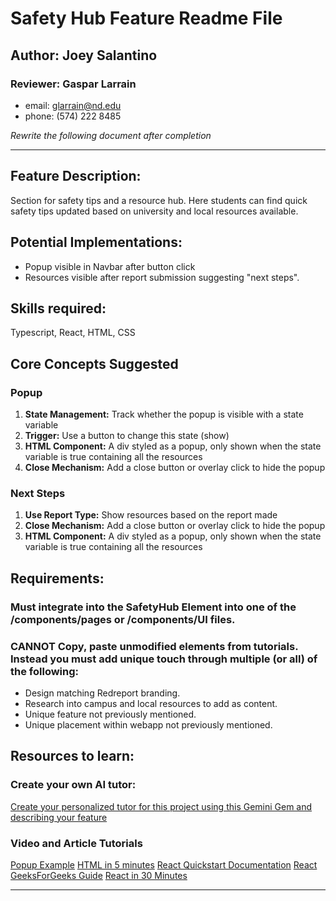 # Safety Hub Feature Readme File

## Author: Joey Salantino

### Reviewer: Gaspar Larrain

- email: glarrain@nd.edu
- phone: (574) 222 8485

_Rewrite the following document after completion_

---

## Feature Description:

Section for safety tips and a resource hub. Here students can find quick safety tips updated based on university and local resources available.

## Potential Implementations:

- Popup visible in Navbar after button click
- Resources visible after report submission suggesting "next steps".

## Skills required:

Typescript, React, HTML, CSS

## Core Concepts Suggested

### Popup

1. **State Management:** Track whether the popup is visible with a state variable
2. **Trigger:** Use a button to change this state (show)
3. **HTML Component:** A div styled as a popup, only shown when the state variable is true containing all the resources
4. **Close Mechanism:** Add a close button or overlay click to hide the popup

### Next Steps

1. **Use Report Type:** Show resources based on the report made
2. **Close Mechanism:** Add a close button or overlay click to hide the popup
3. **HTML Component:** A div styled as a popup, only shown when the state variable is true containing all the resources

## Requirements:

### Must integrate into the SafetyHub Element into one of the /components/pages or /components/UI files.

### CANNOT Copy, paste unmodified elements from tutorials. Instead you must add unique touch through multiple (or all) of the following:

- Design matching Redreport branding.
- Research into campus and local resources to add as content.
- Unique feature not previously mentioned.
- Unique placement within webapp not previously mentioned.

## Resources to learn:

### Create your own AI tutor:

[Create your personalized tutor for this project using this Gemini Gem and describing your feature](https://gemini.google.com/gem/1l05Zv4Us7WLypMNyXu7Y4q5iOIJzs2pS?usp=sharing)

### Video and Article Tutorials

[Popup Example](https://dev.to/chukwuma1976/its-popping-pop-ups-made-simple-in-react-5cd8)
[HTML in 5 minutes](https://www.youtube.com/watch?v=salY_Sm6mv4)
[React Quickstart Documentation](https://react.dev/learn)
[React GeeksForGeeks Guide](geeksforgeeks.org/reactjs/react/)
[React in 30 Minutes](https://www.youtube.com/watch?v=hQAHSlTtcmY)

---
